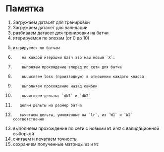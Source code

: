 # Памятка

1. Загружаем датасет для тренировки
2. Загружаем датасет для валидации
3. разбиваем датасет для тренировки на батчи
4. итерируемся по эпохам (от 0 до 10)
5.     итерируемся по батчам 
6.         на каждой итерации батч это наш новый `X`:
7.         выпоняем прохождение вперед по сети для батча
8.         вычисляем loss (производную) в отношении каждого класса
9.         выполняем прохождение назад ошибки
10.         вычисляем дельты: `dW1` и `dW2`
11.        делим дельты на размер батча
12.        вычитаем дельты, умноженные на `lr`, из `W1` и `W2` соответственно
13.    выполняем прохождение по сети с новыми `W1` и `W2` с валидационной выборкой
14.    считаем и печатаем точность
15. сохраняем полученные матрицы `W1` и `W2`
